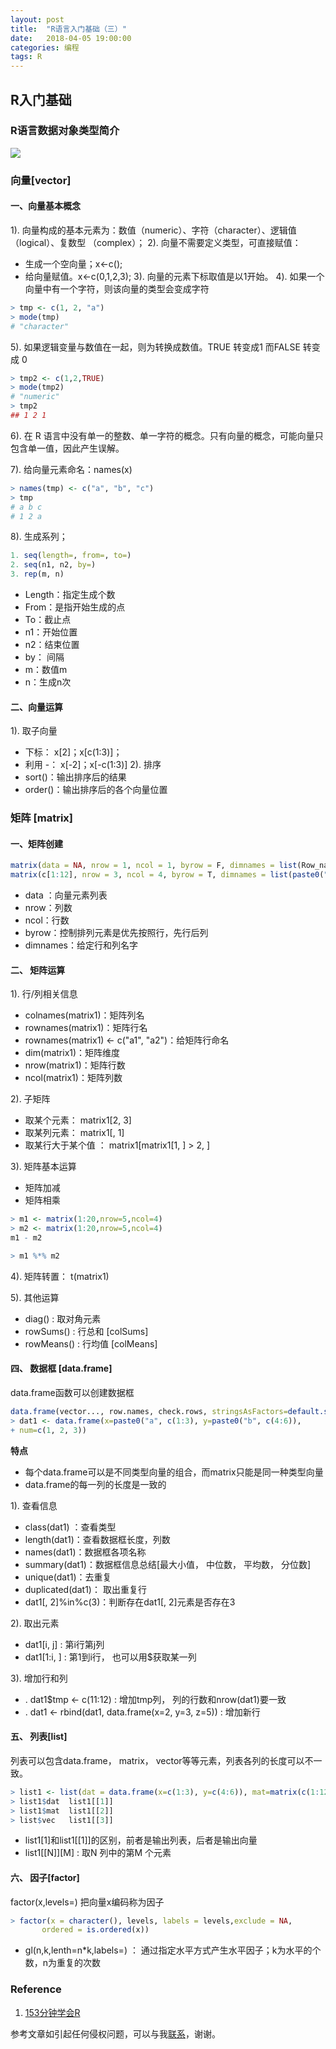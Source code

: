 ```yaml
---
layout: post
title:  "R语言入门基础（三）"
date:   2018-04-05 19:00:00
categories: 编程
tags: R
---
```




## R入门基础


### R语言数据对象类型简介
![](https://raw.githubusercontent.com/HuaZou/HuaZou.github.io/master/_posts/img/R.introduction.png)

### **向量**[vector]

#### **一**、向量基本概念

1). 向量构成的基本元素为：数值（numeric）、字符（character）、逻辑值（logical）、复数型
   （complex）；
2). 向量不需要定义类型，可直接赋值：
   - 生成一个空向量；x<-c();
   - 给向量赋值。x<-c(0,1,2,3);
       3). 向量的元素下标取值是以1开始。
         4). 如果一个向量中有一个字符，则该向量的类型会变成字符

```R
> tmp <- c(1, 2, "a")
> mode(tmp)
# "character"
```

5). 如果逻辑变量与数值在一起，则为转换成数值。TRUE 转变成1 而FALSE 转变成 0

```R
> tmp2 <- c(1,2,TRUE)
> mode(tmp2)
# "numeric"
> tmp2
## 1 2 1
```
6). 在 R 语言中没有单一的整数、单一字符的概念。只有向量的概念，可能向量只包含单一值，因此产生误解。

7). 给向量元素命名：names(x)

```R
> names(tmp) <- c("a", "b", "c")
> tmp
# a b c
# 1 2 a
```

8). 生成系列； 

```R
1. seq(length=, from=, to=)
2. seq(n1, n2, by=) 
3. rep(m, n) 
```
* Length：指定生成个数
* From：是指开始生成的点
* To：截止点
* n1：开始位置
* n2：结束位置
* by： 间隔
* m：数值m
* n：生成n次

#### **二**、向量运算

1). 取子向量
  * 下标： x[2]；x[c(1:3)]；
  * 利用 -： x[-2]；x[-c(1:3)]
      2). 排序
  * sort()：输出排序后的结果
  * order()：输出排序后的各个向量位置


### **矩阵** [matrix]

#### **一**、矩阵创建

```R
matrix(data = NA, nrow = 1, ncol = 1, byrow = F, dimnames = list(Row_name, Col_name))
matrix(c[1:12], nrow = 3, ncol = 4, byrow = T, dimnames = list(paste0("a", c(1:2)), paste0("b", c(1:4))))
```

* data ：向量元素列表
* nrow：列数
* ncol：行数
* byrow：控制排列元素是优先按照行，先行后列
* dimnames：给定行和列名字


#### **二**、 矩阵运算

1). 行/列相关信息
* colnames(matrix1)：矩阵列名
* rownames(matrix1)：矩阵行名
* rownames(matrix1) <- c("a1", "a2")：给矩阵行命名
* dim(matrix1)：矩阵维度
* nrow(matrix1)：矩阵行数
* ncol(matrix1)：矩阵列数

2). 子矩阵
* 取某个元素：  matrix1[2, 3]
* 取某列元素：  matrix1[, 1]
* 取某行大于某个值 ： matrix1[matrix1[1, ] > 2,  ]

3). 矩阵基本运算
* 矩阵加减 
* 矩阵相乘

```R
> m1 <- matrix(1:20,nrow=5,ncol=4)
> m2 <- matrix(1:20,nrow=5,ncol=4)
m1 - m2 

> m1 %*% m2 
```

4). 矩阵转置： t(matrix1)

5). 其他运算
* diag()  :  取对角元素
* rowSums() : 行总和  [colSums]
* rowMeans() : 行均值  [colMeans]

#### **四**、 数据框 [data.frame]

data.frame函数可以创建数据框

```R
data.frame(vector..., row.names, check.rows, stringsAsFactors=default.stringsAsFactors())
> dat1 <- data.frame(x=paste0("a", c(1:3), y=paste0("b", c(4:6)), 
+ num=c(1, 2, 3))
```

**特点**

* 每个data.frame可以是不同类型向量的组合，而matrix只能是同一种类型向量
* data.frame的每一列的长度是一致的

1). 查看信息
* class(dat1) ：查看类型
* length(dat1)：查看数据框长度，列数
* names(dat1)：数据框各项名称
* summary(dat1)：数据框信息总结[最大小值， 中位数， 平均数， 分位数]
* unique(dat1)：去重复
* duplicated(dat1)： 取出重复行
* dat1[, 2]%in%c(3)：判断存在dat1[, 2]元素是否存在3

2). 取出元素
* dat1[i, j] : 第i行第j列
* dat1[1:i, ] : 第1到i行， 也可以用$获取某一列

3). 增加行和列
* . dat1$tmp <- c(11:12) : 增加tmp列， 列的行数和nrow(dat1)要一致
* . dat1 <- rbind(dat1, data.frame(x=2, y=3, z=5)) : 增加新行


#### **五**、 列表[list]

列表可以包含data.frame， matrix， vector等等元素，列表各列的长度可以不一致。

```R
> list1 <- list(dat = data.frame(x=c(1:3), y=c(4:6)), mat=matrix(c(1:12), nrow=3, ncol=4), vec=c(1:20))
> list1$dat  list1[[1]]
> list1$mat  list1[[2]]
> list$vec   list1[[3]]
```

* list1[1]和list1[[1]]的区别，前者是输出列表，后者是输出向量 
* list1[\[N]\]\[M] : 取N 列中的第M 个元素


#### **六**、 因子[factor]

factor(x,levels=) 把向量x编码称为因子 

```R
> factor(x = character(), levels, labels = levels,exclude = NA, 
       ordered = is.ordered(x))
```

* gl(n,k,lenth=n*k,labels=) ： 通过指定水平方式产生水平因子；k为水平的个数，n为重复的次数





### Reference

1. [153分钟学会R](https://cran.r-project.org/doc/contrib/Liu-FAQ.pdf)

参考文章如引起任何侵权问题，可以与我[联系](https://github.com/HuaZou/)，谢谢。

